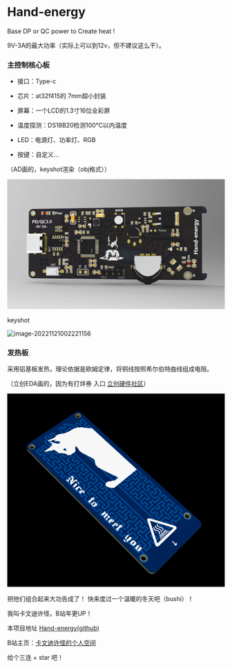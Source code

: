 # Hand-energy
Base DP or QC power to Create heat !

9V-3A的最大功率（实际上可以到12v，但不建议这么干）。



### 主控制核心板

- 接口：Type-c

- 芯片：at32f415的 7mm超小封装
- 屏幕：一个LCD的1.3寸16位全彩屏
- 温度探测：DS18B20检测100℃以内温度
- LED：电源灯、功率灯、RGB
- 按键：自定义...

（AD画的，keyshot渲染（obj格式））



![image-20221121001621343](https://raw.githubusercontent.com/SwiperWitty/img/main/img/202211210016584.png)



keyshot

![image-20221121002221156](C:/Users/Witty-Q/AppData/Roaming/Typora/typora-user-images/image-20221121002221156.png)



### 发热板

采用铝基板发热，理论依据是欧姆定律，将铜线按照希尔伯特曲线组成电阻。

（立创EDA画的，因为有打烊券 入口 [立创硬件社区](https://oshwhub.com/)）

![image-20221121001640229](https://raw.githubusercontent.com/SwiperWitty/img/main/img/202211210016269.png)



把他们组合起来大功告成了！	快来度过一个温暖的冬天吧（bushi）！



我叫卡文迪许怪，B站年更UP！

本项目地址 [Hand-energy(github)](https://github.com/SwiperWitty/Hand-energy)

B站主页：[卡文迪许怪的个人空间](https://space.bilibili.com/102898291)

给个三连 + star 吧！
